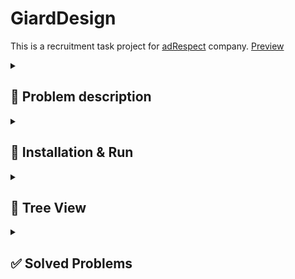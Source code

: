 

# GiardDesign

This is a recruitment task project for [adRespect](https://adrespect.pl/) company. [Preview](https://szymcode.github.io/RecruitmentTasks/)


<details><summary> <h2>  📖 Problem description  </summary>

```
Informacje:
  - Projekt powinien zostać oparty o bootstrap'a lub tailwinda,
  - Projekt powinien się składać na tablet i mobile (złóż to według swojego gustu, chociaż zwykle projektujemy widoki mobilne),
  - Projekt oprócz dokładnego odwzorowania powinien mieć w sobie trochę życia (zaproponuj jakieś ciekawe animacje),
  - Nie używaj w projekcie reacta czy innego frameworka JS - chcemy zobaczyć Twój czysty kod.


Sekcja: Intro
Informacje: 
  - Sekcja po lewej stronie, powinna trzymać się siatki,
  - Sekcja po prawej stronie powinna wyjść poza siatkę i zostać przyklejona do krawędzi ekranu,
  - Cały sekcja powinna być slajderem.
  
Sekcja: Nawigacja
Informacje:
  - Oferta powinna się rozwijać zaproponuj swoje rozwiązanie,
  - Wyszukiwarka po kliknięciu powinna się wysunąć, zaproponuj swoje rozwiązanie.
  
Sekcja: Oferta
Informacje:
  - Elementy oferty powinny być klikalne i mieć efekt hover, zaproponuj swoje rozwiązanie.
  
Sekcja: O firmie
Informacje:
  - Sekcja po lewej stornie powinna wyjść poza siatkę i zostać przyklejona do krawędzi ekranu,
  - Sekcja po prawej stronie, powinna trzymać się siatki.
  
  
Zadanie powinno zostać umieszczone na:
  - Hostingu pod publicznym adresem url,
  - Profilu github.
```


</details>


<details><summary> <h2>  🚀 Installation & Run  </summary>

• Clone this repository from giard-design branch.

```
git clone -b giard-design https://github.com/SzymCode/RecruitmentTasks.git
```

• Open index.html in your browser.

</details>

<details><summary>  <h2>  📁 Tree View  </summary>

<br/>


```bash
  GiardDesign
  ├── src
  │   ├── img
  │   │   └── { images }
  │   ├── scripts
  │   │   ├── handleCarousel.js
  │   │   ├── handleCopy.js
  │   │   ├── handleImages.js
  │   │   ├── handleMasonry.js
  │   │   ├── handleMobileMenu.js
  │   │   ├── handleScroll.js
  │   │   └── handleSearch.js    
  │   └── styles
  │       ├── style.css
  │       └── tailwind.css
  ├── .gitignore
  ├── README.md 
  ├── index.html
  ├── package-lock.json  
  ├── package.json
  └── tailwind.config.js
```

</details>

<details><summary> <h2> ✅ Solved Problems  </summary>

<h2> Informacje</h5>
  
  - [X] Na zadanie masz tydzień czasu, (15.08.2023 -> 22.08.2023) - Done: 22.08.2023,
  - [X] Projekt powinien zostać oparty o bootstrap'a lub tailwinda,
  - [X] Projekt powinien się składać na tablet i mobile (złóż to według swojego gustu),
  - [X] Projekt oprócz dokładnego odwzorowania powinien mieć w sobie trochę życia (zaproponuj jakieś ciekawe animacje),
  - [X] Nie używaj w projekcie reacta czy innego frameworka JS,
  - [X] Demo zadania pod publicznym adresem url,
  - [X] Github repo.
  <br><br>
  
<h2> Intro</h5>

  - [X] Sekcja po lewej stronie, powinna trzymać się siatki,
  - [X] Sekcja po prawej stronie powinna wyjść poza siatkę i zostać przyklejona do krawędzi ekranu,
  - [X] Cały sekcja powinna być slajderem.
  <br><br>
  
<h2> Nawigacja</h5>

  - [X] Oferta powinna się rozwijać zaproponuj swoje rozwiązanie,
  - [X] Wyszukiwarka po kliknięciu powinna się wysunąć, zaproponuj swoje rozwiązanie.
  <br><br>
  
<h2> Oferta</h5>

  - [X] Elementy oferty powinny być klikalne i mieć efekt hover, zaproponuj swoje rozwiązanie.
  <br><br>
  
<h2> O firmie</h5>

  - [X] Sekcja po lewej stornie powinna wyjść poza siatkę i zostać przyklejona do krawędzi ekranu,
  - [X] Sekcja po prawej stronie, powinna trzymać się siatki.
 <br><br>

<h2> Bonus: Footer</h5>

  - [X] Copy email and phone number onclick.
<br/>
</details>


